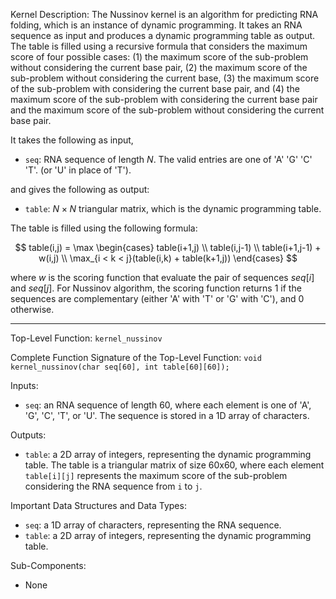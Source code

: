 Kernel Description:
The Nussinov kernel is an algorithm for predicting RNA folding, which is an instance of dynamic programming. It takes an RNA sequence as input and produces a dynamic programming table as output. The table is filled using a recursive formula that considers the maximum score of four possible cases: (1) the maximum score of the sub-problem without considering the current base pair, (2) the maximum score of the sub-problem without considering the current base, (3) the maximum score of the sub-problem with considering the current base pair, and (4) the maximum score of the sub-problem with considering the current base pair and the maximum score of the sub-problem without considering the current base pair.

It takes the following as input,

- `seq`: RNA sequence of length $N$. The valid entries are one of 'A' 'G' 'C' 'T'. (or 'U' in place of 'T').

and gives the following as output:

- `table`: $N \times N$ triangular matrix, which is the dynamic programming table.

The table is filled using the following formula:

$$
table(i,j) = \max
\begin{cases}
table(i+1,j) \\
table(i,j-1) \\
table(i+1,j-1) + w(i,j) \\
\max_{i < k < j}(table(i,k) + table(k+1,j))
\end{cases}
$$

where $w$ is the scoring function that evaluate the pair of sequences $seq[i]$ and $seq[j]$. For Nussinov algorithm, the scoring function returns 1 if the sequences are complementary (either 'A' with 'T' or 'G' with 'C'), and 0 otherwise.

---

Top-Level Function: `kernel_nussinov`

Complete Function Signature of the Top-Level Function:
`void kernel_nussinov(char seq[60], int table[60][60]);`

Inputs:
- `seq`: an RNA sequence of length 60, where each element is one of 'A', 'G', 'C', 'T', or 'U'. The sequence is stored in a 1D array of characters.

Outputs:
- `table`: a 2D array of integers, representing the dynamic programming table. The table is a triangular matrix of size 60x60, where each element `table[i][j]` represents the maximum score of the sub-problem considering the RNA sequence from `i` to `j`.

Important Data Structures and Data Types:
- `seq`: a 1D array of characters, representing the RNA sequence.
- `table`: a 2D array of integers, representing the dynamic programming table.

Sub-Components:
- None